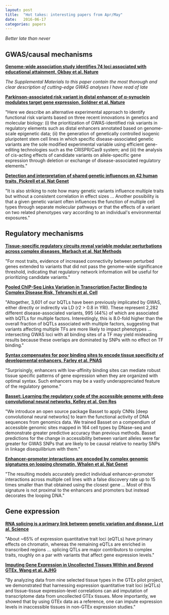 ```yaml
---
layout: post
title:  "Hot takes: interesting papers from Apr/May"
date:   2016-06-17
categories: papers
---
```


*Better late than never*

## GWAS/causal mechanisms

**[Genome-wide association study identifies 74 loci associated with educational attainment, Okbay et al. Nature](http://www.nature.com/nature/journal/v533/n7604/full/nature17671.html)**

*The Supplemental Materials to this paper contain the most thorough and clear description of cutting-edge GWAS analyses I have read of late*

**[Parkinson-associated risk variant in distal enhancer of α-synuclein modulates target gene expression, Soldner et al. Nature](http://www.nature.com/nature/journal/v533/n7601/full/nature17939.html)**

"Here we describe an alternative experimental approach to identify functional risk variants based on three recent innovations in genetics and molecular biology: (i) the prioritization of GWAS-identified risk variants in regulatory elements such as distal enhancers annotated based on genome-scale epigenetic data; (ii) the generation of genetically controlled isogenic pluripotent stem cell lines in which specific disease-associated genetic variants are the sole modified experimental variable using efficient gene-editing technologies such as the CRISPR/Cas9 system; and (iii) the analysis of cis-acting effects of candidate variants on allele-specific gene expression through deletion or exchange of disease-associated regulatory elements."

**[Detection and interpretation of shared genetic influences on 42 human traits, Pickrell et al. Nat Genet](http://www.nature.com/ng/journal/vaop/ncurrent/full/ng.3570.html)**

"It is also striking to note how many genetic variants influence multiple traits but without a consistent correlation in effect sizes ... Another possibility is that a given genetic variant often influences the function of multiple cell types through separate molecular pathways or that the effects of a variant on two related phenotypes vary according to an individual's environmental exposures."

## Regulatory mechanisms

**[Tissue-specific regulatory circuits reveal variable modular perturbations across complex diseases, Marbach et al. Nat Methods](http://www.nature.com/nmeth/journal/v13/n4/abs/nmeth.3799.html)**

"For most traits, evidence of increased connectivity between perturbed genes extended to variants that did not pass the genome-wide significance threshold, indicating that regulatory network information will be useful for prioritizing candidate variants."

**[Pooled ChIP-Seq Links Variation in Transcription Factor Binding to Complex Disease Risk, Tehranchi et al. Cell](http://www.cell.com/cell/abstract/S0092-8674(16)30339-7)**

"Altogether, 3,601 of our bQTLs have been previously implicated by GWAS, either directly or indirectly via LD (r2 > 0.8 in YRI). These represent 2,282 different disease-associated variants, 995 (44%) of which are associated with bQTLs for multiple factors. Interestingly, this is 8.0-fold higher than the overall fraction of bQTLs associated with multiple factors, suggesting that variants affecting multiple TFs are more likely to impact phenotypes ... intersecting GWAS loci with all binding sites of a TF may yield misleading results because these overlaps are dominated by SNPs with no effect on TF binding."

**[Syntax compensates for poor binding sites to encode tissue specificity of developmental enhancers, Farley et al. PNAS](http://www.pnas.org/content/113/23/6508.abstract)**

"Surprisingly, enhancers with low-affinity binding sites can mediate robust tissue specific patterns of gene expression when they are organized with optimal syntax. Such enhancers may be a vastly underappreciated feature of the regulatory genome."

**[Basset: Learning the regulatory code of the accessible genome with deep convolutional neural networks, Kelley et al. Gen Res](http://genome.cshlp.org/content/early/2016/05/03/gr.200535.115.abstract)**

"We introduce an open source package Basset to apply CNNs [deep convolutional neural networks] to learn the functional activity of DNA sequences from genomics data. We trained Basset on a compendium of accessible genomic sites mapped in 164 cell types by DNase-seq and demonstrate greater predictive accuracy than previous methods. Basset predictions for the change in accessibility between variant alleles were far greater for GWAS SNPs that are likely to be causal relative to nearby SNPs in linkage disequilibrium with them."

**[Enhancer–promoter interactions are encoded by complex genomic signatures on looping chromatin, Whalen et al. Nat Genet](http://www.nature.com/ng/journal/v48/n5/abs/ng.3539.html)**

"The resulting models accurately predict individual enhancer–promoter interactions across multiple cell lines with a false discovery rate up to 15 times smaller than that obtained using the closest gene ...  Most of this signature is not proximal to the enhancers and promoters but instead decorates the looping DNA."

## Gene expression

**[RNA splicing is a primary link between genetic variation and disease, Li et al. Science](http://science.sciencemag.org/content/352/6285/600.long)**

"About ~65% of expression quantitative trait loci (eQTLs) have primary effects on chromatin, whereas the remaining eQTLs are enriched in transcribed regions ... splicing QTLs are major contributors to complex traits, roughly on a par with variants that affect gene expression levels."

**[Imputing Gene Expression in Uncollected Tissues Within and Beyond GTEx, Wang et al. AJHG](http://www.cell.com/ajhg/abstract/S0002-9297(16)00071-9)**

"By analyzing data from nine selected tissue types in the GTEx pilot project, we demonstrated that harnessing expression quantitative trait loci (eQTLs) and tissue-tissue expression-level correlations can aid imputation of transcriptome data from uncollected GTEx tissues. More importantly, we showed that by using GTEx data as a reference, one can impute expression levels in inaccessible tissues in non-GTEx expression studies."